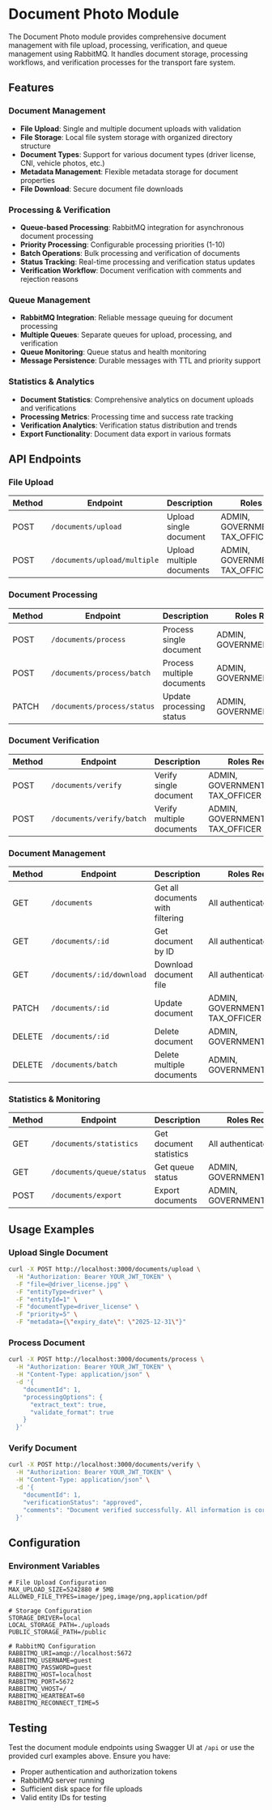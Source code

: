 # Document Photo Module

The Document Photo module provides comprehensive document management with file upload, processing, verification, and queue management using RabbitMQ. It handles document storage, processing workflows, and verification processes for the transport fare system.

## Features

### Document Management
- **File Upload**: Single and multiple document uploads with validation
- **File Storage**: Local file system storage with organized directory structure
- **Document Types**: Support for various document types (driver license, CNI, vehicle photos, etc.)
- **Metadata Management**: Flexible metadata storage for document properties
- **File Download**: Secure document file downloads

### Processing & Verification
- **Queue-based Processing**: RabbitMQ integration for asynchronous document processing
- **Priority Processing**: Configurable processing priorities (1-10)
- **Batch Operations**: Bulk processing and verification of documents
- **Status Tracking**: Real-time processing and verification status updates
- **Verification Workflow**: Document verification with comments and rejection reasons

### Queue Management
- **RabbitMQ Integration**: Reliable message queuing for document processing
- **Multiple Queues**: Separate queues for upload, processing, and verification
- **Queue Monitoring**: Queue status and health monitoring
- **Message Persistence**: Durable messages with TTL and priority support

### Statistics & Analytics
- **Document Statistics**: Comprehensive analytics on document uploads and verifications
- **Processing Metrics**: Processing time and success rate tracking
- **Verification Analytics**: Verification status distribution and trends
- **Export Functionality**: Document data export in various formats

## API Endpoints

### File Upload

| Method | Endpoint | Description | Roles Required |
|--------|----------|-------------|----------------|
| POST | `/documents/upload` | Upload single document | ADMIN, GOVERNMENT_OFFICIAL, TAX_OFFICER |
| POST | `/documents/upload/multiple` | Upload multiple documents | ADMIN, GOVERNMENT_OFFICIAL, TAX_OFFICER |

### Document Processing

| Method | Endpoint | Description | Roles Required |
|--------|----------|-------------|----------------|
| POST | `/documents/process` | Process single document | ADMIN, GOVERNMENT_OFFICIAL |
| POST | `/documents/process/batch` | Process multiple documents | ADMIN, GOVERNMENT_OFFICIAL |
| PATCH | `/documents/process/status` | Update processing status | ADMIN, GOVERNMENT_OFFICIAL |

### Document Verification

| Method | Endpoint | Description | Roles Required |
|--------|----------|-------------|----------------|
| POST | `/documents/verify` | Verify single document | ADMIN, GOVERNMENT_OFFICIAL, TAX_OFFICER |
| POST | `/documents/verify/batch` | Verify multiple documents | ADMIN, GOVERNMENT_OFFICIAL, TAX_OFFICER |

### Document Management

| Method | Endpoint | Description | Roles Required |
|--------|----------|-------------|----------------|
| GET | `/documents` | Get all documents with filtering | All authenticated users |
| GET | `/documents/:id` | Get document by ID | All authenticated users |
| GET | `/documents/:id/download` | Download document file | All authenticated users |
| PATCH | `/documents/:id` | Update document | ADMIN, GOVERNMENT_OFFICIAL, TAX_OFFICER |
| DELETE | `/documents/:id` | Delete document | ADMIN, GOVERNMENT_OFFICIAL |
| DELETE | `/documents/batch` | Delete multiple documents | ADMIN, GOVERNMENT_OFFICIAL |

### Statistics & Monitoring

| Method | Endpoint | Description | Roles Required |
|--------|----------|-------------|----------------|
| GET | `/documents/statistics` | Get document statistics | All authenticated users |
| GET | `/documents/queue/status` | Get queue status | ADMIN, GOVERNMENT_OFFICIAL |
| POST | `/documents/export` | Export documents | ADMIN, GOVERNMENT_OFFICIAL |

## Usage Examples

### Upload Single Document
```bash
curl -X POST http://localhost:3000/documents/upload \
  -H "Authorization: Bearer YOUR_JWT_TOKEN" \
  -F "file=@driver_license.jpg" \
  -F "entityType=driver" \
  -F "entityId=1" \
  -F "documentType=driver_license" \
  -F "priority=5" \
  -F "metadata={\"expiry_date\": \"2025-12-31\"}"
```

### Process Document
```bash
curl -X POST http://localhost:3000/documents/process \
  -H "Authorization: Bearer YOUR_JWT_TOKEN" \
  -H "Content-Type: application/json" \
  -d '{
    "documentId": 1,
    "processingOptions": {
      "extract_text": true,
      "validate_format": true
    }
  }'
```

### Verify Document
```bash
curl -X POST http://localhost:3000/documents/verify \
  -H "Authorization: Bearer YOUR_JWT_TOKEN" \
  -H "Content-Type: application/json" \
  -d '{
    "documentId": 1,
    "verificationStatus": "approved",
    "comments": "Document verified successfully. All information is correct."
  }'
```

## Configuration

### Environment Variables
```env
# File Upload Configuration
MAX_UPLOAD_SIZE=5242880 # 5MB
ALLOWED_FILE_TYPES=image/jpeg,image/png,application/pdf

# Storage Configuration
STORAGE_DRIVER=local
LOCAL_STORAGE_PATH=./uploads
PUBLIC_STORAGE_PATH=/public

# RabbitMQ Configuration
RABBITMQ_URI=amqp://localhost:5672
RABBITMQ_USERNAME=guest
RABBITMQ_PASSWORD=guest
RABBITMQ_HOST=localhost
RABBITMQ_PORT=5672
RABBITMQ_VHOST=/
RABBITMQ_HEARTBEAT=60
RABBITMQ_RECONNECT_TIME=5
```

## Testing

Test the document module endpoints using Swagger UI at `/api` or use the provided curl examples above. Ensure you have:
- Proper authentication and authorization tokens
- RabbitMQ server running
- Sufficient disk space for file uploads
- Valid entity IDs for testing